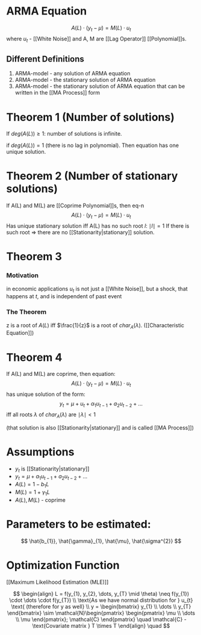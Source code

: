 # ARMA Equation
$$
A( L)  \cdot  (y_{t}-\mu) = M(L) \cdot u_{t}
$$
where $u_{t}$ - [[White Noise]] and A, M are [[Lag Operator]] [[Polynomial]]s.

## Different Definitions
1) ARMA-model - any solution of ARMA equation
2) ARMA-model - the stationary solution of ARMA equation
3) ARMA-model - the stationary solution of ARMA equation that can be written in the [[MA Process]] form

# Theorem 1 (Number of solutions)
If $deg(A (L)) \geq 1$: 
number of solutions is infinite.

if $deg(A(L))=1$ (there is no lag in polynomial). Then equation has one unique solution.

# Theorem 2 (Number of stationary solutions)
If A(L) and M(L) are [[Coprime Polynomial]]s, then eq-n
$$
A( L)  \cdot  (y_{t}-\mu) = M(L) \cdot u_{t}
$$
Has unique stationary solution iff A(L) has no such root $l$:  $\mid l\mid=1$
If there is such root => there are no [[Stationarity|stationary]] solution.

# Theorem 3
### Motivation
in economic applications $u_{t}$ is not just a [[White Noise]], but a shock, that happens at $t$, and is independent of past event

### The Theorem
z is a root of $A(L)$ iff $\frac{1}{z}$ is a root of $char_{A}(\lambda)$. ([[Characteristic Equation]])

# Theorem 4
If A(L) and M(L) are coprime, then equation:
$$
A(L) \cdot (y_{t}-\mu) = M(L)  \cdot u_{t}
$$
has unique solution of the form:
$$
y_{t} = \mu + u_{t} + \alpha_{1}u_{t-1} + a_{2}u_{t-2} + \dots
$$
iff all roots $\lambda$ of $char_{A}(\lambda)$ are $\mid\lambda \mid<1$

(that solution is also [[Stationarity|stationary]] and is called [[MA Process]])

# Assumptions
- $y_{t}$ is [[Stationarity|stationary]] 
- $y_{t} = \mu + a_{1}u_{t-1}+a_{2}u_{t-2}+\dots$
- $A(L)=1-b_{1}L$
- $M(L) = 1+\gamma_{1}L$
- $A(L), M(L)$ - coprime

# Parameters to be estimated: 
$$
\hat{b_{1}}, \hat{\gamma}_{1}, \hat{\mu}, \hat{\sigma^{2}}
$$

# Optimization Function
[[Maximum Likelihood Estimation (MLE)]]

$$
\begin{align}
L = f(y_{1}, y_{2}, \dots, y_{T} \mid \theta) \neq f(y_{1})  \cdot  \dots  \cdot  f(y_{T}) \\
\text{As we have normal distribution for } u_{t} \text{ (therefore for y as well} \\
y = \begin{bmatrix}
y_{1} \\
\dots \\
y_{T}
\end{bmatrix} \sim \mathcal{N}\begin{pmatrix}
\begin{pmatrix}
\mu \\
\dots \\
\mu
\end{pmatrix}; 
\mathcal{C}
\end{pmatrix} \quad \mathcal{C} - \text{Covariate matrix } T \times T 
\end{align} \quad 
$$
